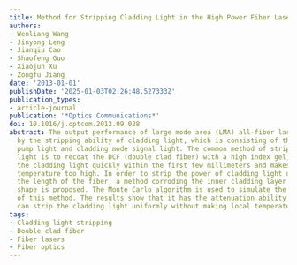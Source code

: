 ```yaml
---
title: Method for Stripping Cladding Light in the High Power Fiber Laser
authors:
- Wenliang Wang
- Jinyong Leng
- Jianqiu Cao
- Shaofeng Guo
- Xiaojun Xu
- Zongfu Jiang
date: '2013-01-01'
publishDate: '2025-01-03T02:26:48.527333Z'
publication_types:
- article-journal
publication: '*Optics Communications*'
doi: 10.1016/j.optcom.2012.09.028
abstract: The output performance of large mode area (LMA) all-fiber laser are affected
  by the stripping ability of cladding light, which is consisting of the residual
  pump light and cladding mode signal light. The common method of stripping cladding
  light is to recoat the DCF (double clad fiber) with a high index gel, but it strips
  the cladding light quickly within the first few millimeters and makes the local
  temperature too high. In order to strip the power of cladding light uniformly over
  the length of the fiber, a method corroding the inner cladding layer to special
  shape is proposed. The Monte Carlo algorithm is used to simulate the performance
  of this method. The results show that it has the attenuation ability of 26dB and
  can strip the cladding light uniformly without making local temperature too high.
tags:
- Cladding light stripping
- Double clad fiber
- Fiber lasers
- Fiber optics
---
```


